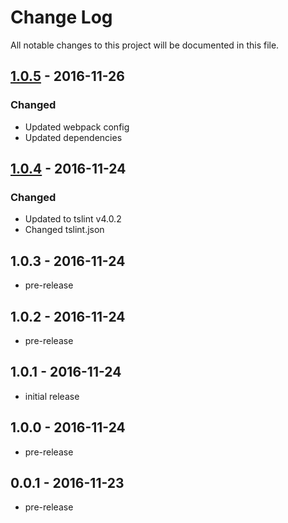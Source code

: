 # Change Log
All notable changes to this project will be documented in this file.

## [1.0.5] - 2016-11-26
### Changed
- Updated webpack config
- Updated dependencies

## [1.0.4] - 2016-11-24
### Changed
- Updated to tslint v4.0.2
- Changed tslint.json

## 1.0.3 - 2016-11-24
- pre-release

## 1.0.2 - 2016-11-24
- pre-release

## 1.0.1 - 2016-11-24
- initial release

## 1.0.0 - 2016-11-24
- pre-release

## 0.0.1 - 2016-11-23
- pre-release

[1.0.5]: https://github.com/fulls1z3/ng2-metadata/compare/1.0.5...1.0.5
[1.0.4]: https://github.com/fulls1z3/ng2-metadata/compare/1.0.1...1.0.4
